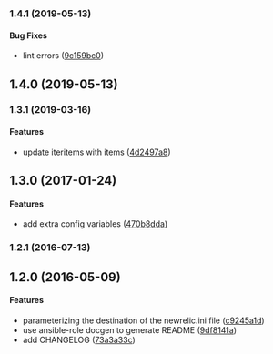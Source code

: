 <a name="1.4.1"></a>
### 1.4.1 (2019-05-13)


#### Bug Fixes

*   lint errors ([9c159bc0](https://github.com/weareinteractive/ansible-php5-newrelic/commit/9c159bc0f97764d90319a2f9851b17827c08701d))



<a name="1.4.0"></a>
## 1.4.0 (2019-05-13)




<a name="1.3.1"></a>
### 1.3.1 (2019-03-16)


#### Features

*   update iteritems with items ([4d2497a8](https://github.com/weareinteractive/ansible-php5-newrelic/commit/4d2497a8a5e179696a6d8d6d50bc2b1203660c31))



<a name="1.3.0"></a>
## 1.3.0 (2017-01-24)


#### Features

*   add extra config variables ([470b8dda](https://github.com/weareinteractive/ansible-php5-newrelic/commit/470b8dda43673170c41fef09f5cf65ec3ba89444))



<a name="1.2.1"></a>
### 1.2.1 (2016-07-13)




<a name="1.2.0"></a>
## 1.2.0 (2016-05-09)


#### Features

*   parameterizing the destination of the newrelic.ini file ([c9245a1d](https://github.com/weareinteractive/ansible-php5-newrelic/commit/c9245a1d3e999dd114829ebd73dcb55040426012))
*   use ansible-role docgen to generate README ([9df8141a](https://github.com/weareinteractive/ansible-php5-newrelic/commit/9df8141a9ba72e5c2e5803aa52a6f288bb60f4f1))
*   add CHANGELOG ([73a3a33c](https://github.com/weareinteractive/ansible-php5-newrelic/commit/73a3a33c95e71e9b2851d51ccd6df9d8490c1189))



